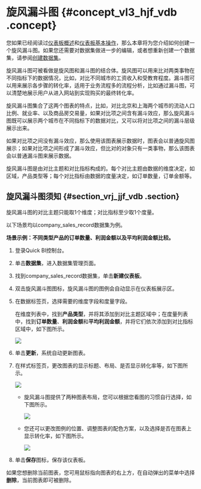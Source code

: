 # 旋风漏斗图 {#concept_vl3_hjf_vdb .concept}

您如果已经阅读过[仪表板概述](cn.zh-CN/快速入门/报表制作/仪表板概述.md#)和[仪表板基本操作](cn.zh-CN/快速入门/报表制作/仪表板基本操作/仪表板基本操作.md#)，那么本章将为您介绍如何创建一个旋风漏斗图。如果您还需要对数据集做进一步的编辑，或者想重新创建一个数据集，请参阅[创建数据集](cn.zh-CN/快速入门/数据建模/管理数据集/创建数据集.md#)。

旋风漏斗图可被看做是旋风图和漏斗图的结合体。旋风图可以用来比对两类事物在不同指标下的数据情况，比如，对比不同城市的工资收入和受教育程度。漏斗图可以用来展示各步骤的转化率，适用于业务流程多的流程分析，比如通过漏斗图，可以清楚地展示用户从进入网站到实现购买的最终转化率。

旋风漏斗图集合了这两个图表的特点，比如，对比北京和上海两个城市的流动人口比例、就业率、以及商品房交易量，如果对比项之间含有漏斗效应，那么旋风漏斗图既可以展示两个城市在不同指标下的数据对比，又可以将对比项之间的漏斗层级展示出来。

如果对比项之间没有漏斗效应，那么使用该图表展示数据时，图表会以普通旋风图展示；如果对比项之间形成了漏斗效应，但比对的对象只有一类事物，那么该图表会以普通漏斗图来展示数据。

旋风漏斗图是由对比主题和对比指标构成的。每个对比主题由数据的维度决定，如区域，产品类型等；每个对比指标由数据的度量决定，如订单数量，订单金额等。

## 旋风漏斗图须知 {#section_vrj_jjf_vdb .section}

旋风漏斗图的对比主题只能取1个维度；对比指标至少取1个度量。

以下场景均以company\_sales\_record数据集为例。

**场景示例：不同类型产品的订单数量、利润金额以及平均利润金额比较。**

1.  登录Quick BI控制台。
2.  单击**数据集**，进入数据集管理页面。
3.  找到company\_sales\_record数据集，单击**新建仪表板**。
4.  双击旋风漏斗图图标，旋风漏斗图的图例会自动显示在仪表板展示区。
5.  在数据标签页，选择需要的维度字段和度量字段。

    在维度列表中，找到**产品类型**，并将其添加到对比主题区域中；在度量列表中，找到**订单数量**、**利润金额**和**平均利润金额**，并将它们依次添加到对比指标区域中，如下图所示。

    ![](http://static-aliyun-doc.oss-cn-hangzhou.aliyuncs.com/assets/img/9141/1824_zh-CN.png)

6.  单击**更新**，系统自动更新图表。
7.  在样式标签页，更改图表的显示标题、布局、是否显示转化率等，如下图所示。

    ![](http://static-aliyun-doc.oss-cn-hangzhou.aliyuncs.com/assets/img/9141/1825_zh-CN.png)

    -   旋风漏斗图提供了两种图表布局，您可以根据您看图的习惯自行选择，如下图所示。

        ![](http://static-aliyun-doc.oss-cn-hangzhou.aliyuncs.com/assets/img/9141/1827_zh-CN.png)

    -   您还可以更改图例的位置、调整图表的配色方案，以及选择是否在图表上显示转化率，如下图所示。

        ![](http://static-aliyun-doc.oss-cn-hangzhou.aliyuncs.com/assets/img/9141/1828_zh-CN.png)

8.  单击**保存**图标，保存该仪表板。

如果您想删除当前图表，您可用鼠标指向图表的右上方，在自动弹出的菜单中选择**删除**，当前图表即可被删除。

